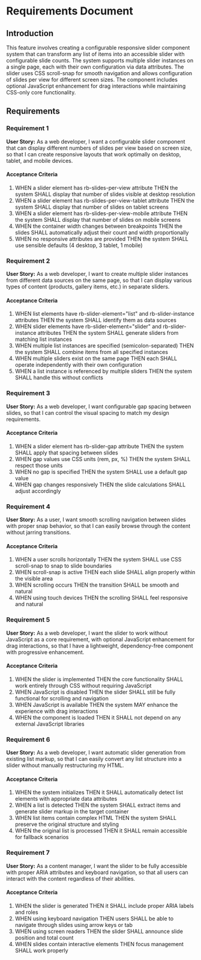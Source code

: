 # Requirements Document

## Introduction

This feature involves creating a configurable responsive slider component system that can transform any list of items into an accessible slider with configurable slide counts. The system supports multiple slider instances on a single page, each with their own configuration via data attributes. The slider uses CSS scroll-snap for smooth navigation and allows configuration of slides per view for different screen sizes. The component includes optional JavaScript enhancement for drag interactions while maintaining CSS-only core functionality.

## Requirements

### Requirement 1

**User Story:** As a web developer, I want a configurable slider component that can display different numbers of slides per view based on screen size, so that I can create responsive layouts that work optimally on desktop, tablet, and mobile devices.

#### Acceptance Criteria

1. WHEN a slider element has rb-slides-per-view attribute THEN the system SHALL display that number of slides visible at desktop resolution
2. WHEN a slider element has rb-slides-per-view-tablet attribute THEN the system SHALL display that number of slides on tablet screens
3. WHEN a slider element has rb-slides-per-view-mobile attribute THEN the system SHALL display that number of slides on mobile screens
4. WHEN the container width changes between breakpoints THEN the slides SHALL automatically adjust their count and width proportionally
5. WHEN no responsive attributes are provided THEN the system SHALL use sensible defaults (4 desktop, 3 tablet, 1 mobile)

### Requirement 2

**User Story:** As a web developer, I want to create multiple slider instances from different data sources on the same page, so that I can display various types of content (products, gallery items, etc.) in separate sliders.

#### Acceptance Criteria

1. WHEN list elements have rb-slider-element="list" and rb-slider-instance attributes THEN the system SHALL identify them as data sources
2. WHEN slider elements have rb-slider-element="slider" and rb-slider-instance attributes THEN the system SHALL generate sliders from matching list instances
3. WHEN multiple list instances are specified (semicolon-separated) THEN the system SHALL combine items from all specified instances
4. WHEN multiple sliders exist on the same page THEN each SHALL operate independently with their own configuration
5. WHEN a list instance is referenced by multiple sliders THEN the system SHALL handle this without conflicts

### Requirement 3

**User Story:** As a web developer, I want configurable gap spacing between slides, so that I can control the visual spacing to match my design requirements.

#### Acceptance Criteria

1. WHEN a slider element has rb-slider-gap attribute THEN the system SHALL apply that spacing between slides
2. WHEN gap values use CSS units (rem, px, %) THEN the system SHALL respect those units
3. WHEN no gap is specified THEN the system SHALL use a default gap value
4. WHEN gap changes responsively THEN the slide calculations SHALL adjust accordingly

### Requirement 4

**User Story:** As a user, I want smooth scrolling navigation between slides with proper snap behavior, so that I can easily browse through the content without jarring transitions.

#### Acceptance Criteria

1. WHEN a user scrolls horizontally THEN the system SHALL use CSS scroll-snap to snap to slide boundaries
2. WHEN scroll-snap is active THEN each slide SHALL align properly within the visible area
3. WHEN scrolling occurs THEN the transition SHALL be smooth and natural
4. WHEN using touch devices THEN the scrolling SHALL feel responsive and natural

### Requirement 5

**User Story:** As a web developer, I want the slider to work without JavaScript as a core requirement, with optional JavaScript enhancement for drag interactions, so that I have a lightweight, dependency-free component with progressive enhancement.

#### Acceptance Criteria

1. WHEN the slider is implemented THEN the core functionality SHALL work entirely through CSS without requiring JavaScript
2. WHEN JavaScript is disabled THEN the slider SHALL still be fully functional for scrolling and navigation
3. WHEN JavaScript is available THEN the system MAY enhance the experience with drag interactions
4. WHEN the component is loaded THEN it SHALL not depend on any external JavaScript libraries

### Requirement 6

**User Story:** As a web developer, I want automatic slider generation from existing list markup, so that I can easily convert any list structure into a slider without manually restructuring my HTML.

#### Acceptance Criteria

1. WHEN the system initializes THEN it SHALL automatically detect list elements with appropriate data attributes
2. WHEN a list is detected THEN the system SHALL extract items and generate slider markup in the target container
3. WHEN list items contain complex HTML THEN the system SHALL preserve the original structure and styling
4. WHEN the original list is processed THEN it SHALL remain accessible for fallback scenarios

### Requirement 7

**User Story:** As a content manager, I want the slider to be fully accessible with proper ARIA attributes and keyboard navigation, so that all users can interact with the content regardless of their abilities.

#### Acceptance Criteria

1. WHEN the slider is generated THEN it SHALL include proper ARIA labels and roles
2. WHEN using keyboard navigation THEN users SHALL be able to navigate through slides using arrow keys or tab
3. WHEN using screen readers THEN the slider SHALL announce slide position and total count
4. WHEN slides contain interactive elements THEN focus management SHALL work properly

